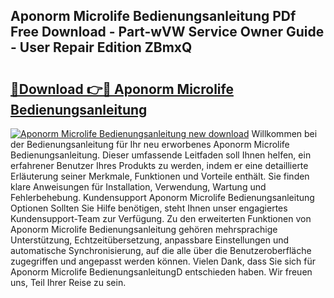 ## Aponorm Microlife Bedienungsanleitung PDf Free Download - Part-wVW Service Owner Guide - User Repair Edition ZBmxQ

# <h2><a href="http://df5mnu.blite.top/?on=Aponorm+Microlife+Bedienungsanleitung">🔗Download 👉🔴 Aponorm Microlife Bedienungsanleitung</a></h2>

[![Aponorm Microlife Bedienungsanleitung new download](https://i.imgur.com/lujVjoI.png)](http://df5mnu.blite.top/?on=Aponorm+Microlife+Bedienungsanleitung)
Willkommen bei der Bedienungsanleitung für Ihr neu erworbenes Aponorm Microlife Bedienungsanleitung. Dieser umfassende Leitfaden soll Ihnen helfen, ein erfahrener Benutzer Ihres Produkts zu werden, indem er eine detaillierte Erläuterung seiner Merkmale, Funktionen und Vorteile enthält. Sie finden klare Anweisungen für Installation, Verwendung, Wartung und Fehlerbehebung. Kundensupport Aponorm Microlife Bedienungsanleitung Optionen Sollten Sie Hilfe benötigen, steht Ihnen unser engagiertes Kundensupport-Team zur Verfügung. Zu den erweiterten Funktionen von Aponorm Microlife Bedienungsanleitung gehören mehrsprachige Unterstützung, Echtzeitübersetzung, anpassbare Einstellungen und automatische Synchronisierung, auf die alle über die Benutzeroberfläche zugegriffen und angepasst werden können. Vielen Dank, dass Sie sich für Aponorm Microlife BedienungsanleitungD entschieden haben. Wir freuen uns, Teil Ihrer Reise zu sein.
